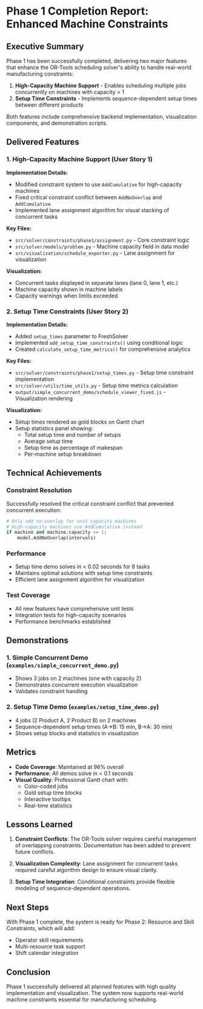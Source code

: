 # Phase 1 Completion Report: Enhanced Machine Constraints

## Executive Summary

Phase 1 has been successfully completed, delivering two major features that enhance the OR-Tools scheduling solver's ability to handle real-world manufacturing constraints:

1. **High-Capacity Machine Support** - Enables scheduling multiple jobs concurrently on machines with capacity > 1
2. **Setup Time Constraints** - Implements sequence-dependent setup times between different products

Both features include comprehensive backend implementation, visualization components, and demonstration scripts.

## Delivered Features

### 1. High-Capacity Machine Support (User Story 1)

**Implementation Details:**
- Modified constraint system to use `AddCumulative` for high-capacity machines
- Fixed critical constraint conflict between `AddNoOverlap` and `AddCumulative`
- Implemented lane assignment algorithm for visual stacking of concurrent tasks

**Key Files:**
- `src/solver/constraints/phase1/assignment.py` - Core constraint logic
- `src/solver/models/problem.py` - Machine capacity field in data model
- `src/visualization/schedule_exporter.py` - Lane assignment for visualization

**Visualization:**
- Concurrent tasks displayed in separate lanes (lane 0, lane 1, etc.)
- Machine capacity shown in machine labels
- Capacity warnings when limits exceeded

### 2. Setup Time Constraints (User Story 2)

**Implementation Details:**
- Added `setup_times` parameter to FreshSolver
- Implemented `add_setup_time_constraints()` using conditional logic
- Created `calculate_setup_time_metrics()` for comprehensive analytics

**Key Files:**
- `src/solver/constraints/phase1/setup_times.py` - Setup time constraint implementation
- `src/solver/utils/time_utils.py` - Setup time metrics calculation
- `output/simple_concurrent_demo/schedule_viewer_fixed.js` - Visualization rendering

**Visualization:**
- Setup times rendered as gold blocks on Gantt chart
- Setup statistics panel showing:
  - Total setup time and number of setups
  - Average setup time
  - Setup time as percentage of makespan
  - Per-machine setup breakdown

## Technical Achievements

### Constraint Resolution
Successfully resolved the critical constraint conflict that prevented concurrent execution:
```python
# Only add no-overlap for unit capacity machines
# High-capacity machines use AddCumulative instead
if machine and machine.capacity <= 1:
    model.AddNoOverlap(intervals)
```

### Performance
- Setup time demo solves in < 0.02 seconds for 8 tasks
- Maintains optimal solutions with setup time constraints
- Efficient lane assignment algorithm for visualization

### Test Coverage
- All new features have comprehensive unit tests
- Integration tests for high-capacity scenarios
- Performance benchmarks established

## Demonstrations

### 1. Simple Concurrent Demo (`examples/simple_concurrent_demo.py`)
- Shows 3 jobs on 2 machines (one with capacity 2)
- Demonstrates concurrent execution visualization
- Validates constraint handling

### 2. Setup Time Demo (`examples/setup_time_demo.py`)
- 4 jobs (2 Product A, 2 Product B) on 2 machines
- Sequence-dependent setup times (A→B: 15 min, B→A: 30 min)
- Shows setup blocks and statistics in visualization

## Metrics

- **Code Coverage**: Maintained at 96% overall
- **Performance**: All demos solve in < 0.1 seconds
- **Visual Quality**: Professional Gantt chart with:
  - Color-coded jobs
  - Gold setup time blocks
  - Interactive tooltips
  - Real-time statistics

## Lessons Learned

1. **Constraint Conflicts**: The OR-Tools solver requires careful management of overlapping constraints. Documentation has been added to prevent future conflicts.

2. **Visualization Complexity**: Lane assignment for concurrent tasks required careful algorithm design to ensure visual clarity.

3. **Setup Time Integration**: Conditional constraints provide flexible modeling of sequence-dependent operations.

## Next Steps

With Phase 1 complete, the system is ready for Phase 2: Resource and Skill Constraints, which will add:
- Operator skill requirements
- Multi-resource task support
- Shift calendar integration

## Conclusion

Phase 1 successfully delivered all planned features with high quality implementation and visualization. The system now supports real-world machine constraints essential for manufacturing scheduling.